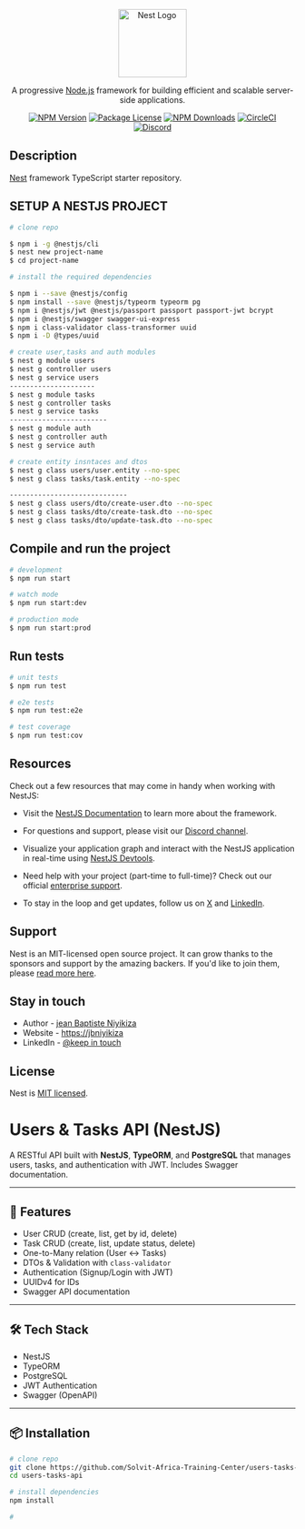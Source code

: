 <p align="center">
  <a href="http://nestjs.com/" target="blank"><img src="https://nestjs.com/img/logo-small.svg" width="120" alt="Nest Logo" /></a>
</p>

[circleci-image]: https://img.shields.io/circleci/build/github/nestjs/nest/master?token=abc123def456
[circleci-url]: https://circleci.com/gh/nestjs/nest

  <p align="center">A progressive <a href="http://nodejs.org" target="_blank">Node.js</a> framework for building efficient and scalable server-side applications.</p>
    <p align="center">
<a href="https://www.npmjs.com/~nestjscore" target="_blank"><img src="https://img.shields.io/npm/v/@nestjs/core.svg" alt="NPM Version" /></a>
<a href="https://www.npmjs.com/~nestjscore" target="_blank"><img src="https://img.shields.io/npm/l/@nestjs/core.svg" alt="Package License" /></a>
<a href="https://www.npmjs.com/~nestjscore" target="_blank"><img src="https://img.shields.io/npm/dm/@nestjs/common.svg" alt="NPM Downloads" /></a>
<a href="https://circleci.com/gh/nestjs/nest" target="_blank"><img src="https://img.shields.io/circleci/build/github/nestjs/nest/master" alt="CircleCI" /></a>
<a href="https://discord.com/channels/jeanbaptisteniyikiza_48814" target="_blank"><img src="https://img.shields.io/badge/discord-online-brightgreen.svg" alt="Discord"/></a>


## Description

[Nest](https://github.com/nestjs/nest) framework TypeScript starter repository.

## SETUP A NESTJS PROJECT

```bash
# clone repo

$ npm i -g @nestjs/cli
$ nest new project-name
$ cd project-name

# install the required dependencies

$ npm i --save @nestjs/config
$ npm install --save @nestjs/typeorm typeorm pg 
$ npm i @nestjs/jwt @nestjs/passport passport passport-jwt bcrypt
$ npm i @nestjs/swagger swagger-ui-express
$ npm i class-validator class-transformer uuid
$ npm i -D @types/uuid

# create user,tasks and auth modules
$ nest g module users
$ nest g controller users
$ nest g service users
---------------------
$ nest g module tasks
$ nest g controller tasks
$ nest g service tasks
------------------------
$ nest g module auth
$ nest g controller auth
$ nest g service auth

# create entity insntaces and dtos
$ nest g class users/user.entity --no-spec
$ nest g class tasks/task.entity --no-spec

-----------------------------
$ nest g class users/dto/create-user.dto --no-spec
$ nest g class tasks/dto/create-task.dto --no-spec
$ nest g class tasks/dto/update-task.dto --no-spec

```

## Compile and run the project

```bash
# development
$ npm run start

# watch mode
$ npm run start:dev

# production mode
$ npm run start:prod
```

## Run tests

```bash
# unit tests
$ npm run test

# e2e tests
$ npm run test:e2e

# test coverage
$ npm run test:cov
```



## Resources

Check out a few resources that may come in handy when working with NestJS:

- Visit the [NestJS Documentation](https://docs.nestjs.com) to learn more about the framework.
- For questions and support, please visit our [Discord channel](https://discord.gg/G7Qnnhy).

- Visualize your application graph and interact with the NestJS application in real-time using [NestJS Devtools](https://devtools.nestjs.com).
- Need help with your project (part-time to full-time)? Check out our official [enterprise support](https://enterprise.nestjs.com).
- To stay in the loop and get updates, follow us on [X](https://x.com/jb_niyikiza) and [LinkedIn](https://www.linkedin.com/in/niyikiza-jean-baptiste2025/).

## Support

Nest is an MIT-licensed open source project. It can grow thanks to the sponsors and support by the amazing backers. If you'd like to join them, please [read more here](https://docs.nestjs.com/support).

## Stay in touch

- Author - [jean Baptiste Niyikiza](https:/personal-portifolio-git-main-niyikizas-projects.vercel.app/)
- Website - [https://jbniyikiza](https:/personal-portifolio-git-main-niyikizas-projects.vercel.app/)
- LinkedIn - [@keep in touch](https://www.linkedin.com/in/niyikiza-jean-baptiste2025/)

## License

Nest is [MIT licensed](https://github.com/nestjs/nest/blob/master/LICENSE).





# Users & Tasks API (NestJS)

A RESTful API built with **NestJS**, **TypeORM**, and **PostgreSQL** that manages users, tasks, and authentication with JWT. Includes Swagger documentation.

---

## 🚀 Features
- User CRUD (create, list, get by id, delete)
- Task CRUD (create, list, update status, delete)
- One-to-Many relation (User ↔ Tasks)
- DTOs & Validation with `class-validator`
- Authentication (Signup/Login with JWT)
- UUIDv4 for IDs
- Swagger API documentation

---

## 🛠️ Tech Stack
- NestJS
- TypeORM
- PostgreSQL
- JWT Authentication
- Swagger (OpenAPI)

---

## 📦 Installation

```bash
# clone repo
git clone https://github.com/Solvit-Africa-Training-Center/users-tasks-api.git
cd users-tasks-api

# install dependencies
npm install

# 
